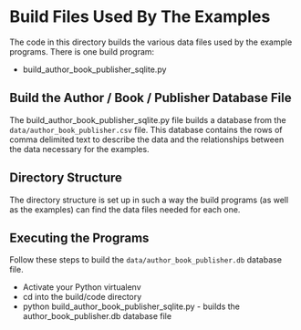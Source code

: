 # Build Files Used By The Examples

The code in this directory builds the various data files used
by the example programs. There is one build program:

* build_author_book_publisher_sqlite.py

## Build the Author / Book / Publisher Database File

The build_author_book_publisher_sqlite.py file builds
a database from the `data/author_book_publisher.csv` file.
This database contains the rows of comma delimited text to describe
the data and the relationships between the data necessary
for the examples.

## Directory Structure

The directory structure is set up in such a way the
build programs (as well as the examples) can find the
data files needed for each one.

## Executing the Programs

Follow these steps to build the `data/author_book_publisher.db` database file.

* Activate your Python virtualenv
* cd into the build/code directory
* python build_author_book_publisher_sqlite.py - builds the author_book_publisher.db database file
